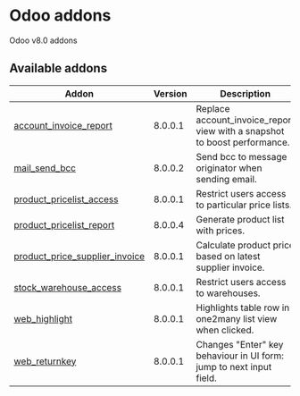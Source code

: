 # Odoo addons
Odoo v8.0 addons

## Available addons
| Addon  | Version | Description |
| ------ | ------- | ----------- |
| [account_invoice_report](./account_invoice_report) | 8.0.0.1 | Replace account_invoice_report view with a snapshot to boost performance. |
| [mail_send_bcc](./mail_send_bcc) | 8.0.0.2 | Send bcc to message originator when sending email.|
| [product_pricelist_access](./product_pricelist_access) | 8.0.0.1 | Restrict users access to particular price lists. |
| [product_pricelist_report](./product_pricelist_report) | 8.0.0.4 | Generate product list with prices. |
| [product_price_supplier_invoice](./product_price_supplier_invoice) | 8.0.0.1 | Calculate product price based on latest supplier invoice. |
| [stock_warehouse_access](./stock_warehouse_access) | 8.0.0.1 | Restrict users access to warehouses. |
| [web_highlight](./web_highlight) | 8.0.0.1 | Highlights table row in one2many list view when clicked. |
| [web_returnkey](./web_returnkey) | 8.0.0.1 | Changes "Enter" key behaviour in UI form: jump to next input field. |
